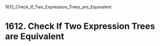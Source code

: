 1612_Check_If_Two_Expression_Trees_are_Equivalent
# 1612. Check If Two Expression Trees are Equivalent

